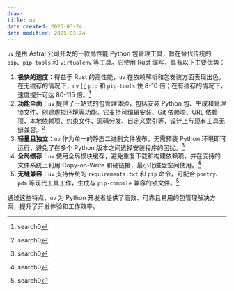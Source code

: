 ```yaml
---
draw:
title: uv
date created: 2025-03-24
date modified: 2025-03-24
---
```


`uv` 是由 Astral 公司开发的一款高性能 Python 包管理工具，旨在替代传统的 `pip`、`pip-tools` 和 `virtualenv` 等工具。它使用 Rust 编写，具有以下主要优势：

1. **极快的速度**：得益于 Rust 的高性能，`uv` 在依赖解析和包安装方面表现出色。在无缓存的情况下，`uv` 比 `pip` 和 `pip-tools` 快 8-10 倍；在有缓存的情况下，速度提升可达 80-115 倍。[^1]
2. **功能全面**：`uv` 提供了一站式的包管理体验，包括安装 Python 包、生成和管理锁文件、创建虚拟环境等功能。它支持可编辑安装、Git 依赖项、URL 依赖项、本地依赖项、约束文件、源码分发、自定义索引等，设计上与现有工具无缝兼容。[^2]
3. **轻量且独立**：`uv` 作为单一的静态二进制文件发布，无需预装 Python 环境即可运行，避免了在多个 Python 版本之间选择安装程序的困扰。[^3]
4. **全局缓存**：`uv` 使用全局模块缓存，避免重复下载和构建依赖项，并在支持的文件系统上利用 Copy-on-Write 和硬链接，最小化磁盘空间使用。[^4]
5. **无缝兼容**：`uv` 支持传统的 `requirements.txt` 和 `pip` 命令，可配合 `poetry`、`pdm` 等现代工具工作，生成与 `pip-compile` 兼容的锁文件。[^5]

通过这些特点，`uv` 为 Python 开发者提供了高效、可靠且易用的包管理解决方案，提升了开发体验和工作效率。

[^1]: search0
[^2]: search0
[^3]: search0
[^4]: search0
[^5]: search0
